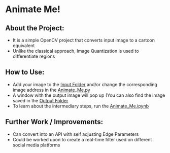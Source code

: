# Animate Me!

## About the Project:
- It is a simple OpenCV project that converts input image to a cartoon equivalent
- Unlike the classical approach, Image Quantization is used to differentiate regions

## How to Use:
- Add your image to the [Input Folder]() and/or change the corresponding image address in the [Animate_Me.py]()
- A window with the output image will pop up (You can also find the image saved in the [Output Folder]()
- To learn about the intermediary steps, run the [Animate_Me.ipynb]()

## Further Work / Improvements:
- Can convert into an API with self adjusting Edge Parameters
- Could be worked upon to create a real-time filter used on different social media platforms
